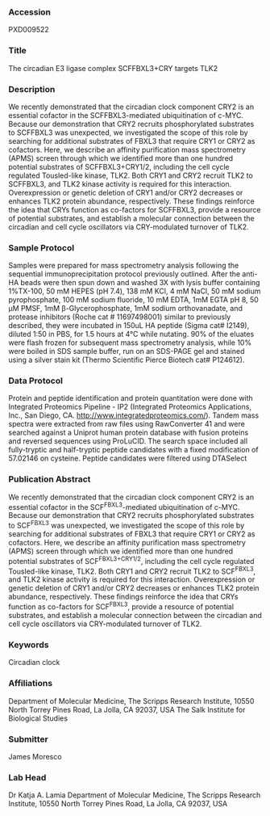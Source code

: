 ### Accession
PXD009522

### Title
The circadian E3 ligase complex SCFFBXL3+CRY targets TLK2

### Description
We recently demonstrated that the circadian clock component CRY2 is an essential cofactor in the SCFFBXL3-mediated ubiquitination of c-MYC. Because our demonstration that CRY2 recruits phosphorylated substrates to SCFFBXL3 was unexpected, we investigated the scope of this role by searching for additional substrates of FBXL3 that require CRY1 or CRY2 as cofactors. Here, we describe an affinity purification mass spectrometry (APMS) screen through which we identified more than one hundred potential substrates of SCFFBXL3+CRY1/2, including the cell cycle regulated Tousled-like kinase, TLK2. Both CRY1 and CRY2 recruit TLK2 to SCFFBXL3, and TLK2 kinase activity is required for this interaction. Overexpression or genetic deletion of CRY1 and/or CRY2 decreases or enhances TLK2 protein abundance, respectively. These findings reinforce the idea that CRYs function as co-factors for SCFFBXL3, provide a resource of potential substrates, and establish a molecular connection between the circadian and cell cycle oscillators via CRY-modulated turnover of TLK2.

### Sample Protocol
Samples were prepared for mass spectrometry analysis following the sequential immunoprecipitation protocol previously outlined. After the anti-HA beads were then spun down and washed 3X with lysis buffer containing 1%TX-100, 50 mM HEPES (pH 7.4), 138 mM KCl, 4 mM NaCl, 50 mM sodium pyrophosphate, 100 mM sodium fluoride, 10 mM EDTA, 1mM EGTA pH 8, 50 μM PMSF, 1mM β-Glycerophosphate, 1mM sodium orthovanadate, and protease inhibitors (Roche cat # 11697498001) similar to previously described, they were incubated in 150uL HA peptide (Sigma cat# I2149), diluted 1:50 in PBS, for 1.5 hours at 4°C while nutating. 90% of the eluates were flash frozen for subsequent mass spectrometry analysis, while 10% were boiled in SDS sample buffer, run on an SDS-PAGE gel and stained using a silver stain kit (Thermo Scientific Pierce Biotech cat# P124612).

### Data Protocol
Protein and peptide identification and protein quantitation were done with Integrated Proteomics Pipeline - IP2 (Integrated Proteomics Applications, Inc., San Diego, CA.  http://www.integratedproteomics.com/). Tandem mass spectra were extracted from raw files using RawConverter 41 and were searched against a Uniprot human protein database with fusion proteins and reversed sequences using ProLuCID. The search space included all fully-tryptic and half-tryptic peptide candidates with a fixed modification of 57.02146 on cysteine. Peptide candidates were filtered using DTASelect

### Publication Abstract
We recently demonstrated that the circadian clock component CRY2 is an essential cofactor in the SCF<sup>FBXL3</sup>-mediated ubiquitination of c-MYC. Because our demonstration that CRY2 recruits phosphorylated substrates to SCF<sup>FBXL3</sup> was unexpected, we investigated the scope of this role by searching for additional substrates of FBXL3 that require CRY1 or CRY2 as cofactors. Here, we describe an affinity purification mass spectrometry (APMS) screen through which we identified more than one hundred potential substrates of SCF<sup>FBXL3+CRY1/2</sup>, including the cell cycle regulated Tousled-like kinase, TLK2. Both CRY1 and CRY2 recruit TLK2 to SCF<sup>FBXL3</sup>, and TLK2 kinase activity is required for this interaction. Overexpression or genetic deletion of CRY1 and/or CRY2 decreases or enhances TLK2 protein abundance, respectively. These findings reinforce the idea that CRYs function as co-factors for SCF<sup>FBXL3</sup>, provide a resource of potential substrates, and establish a molecular connection between the circadian and cell cycle oscillators via CRY-modulated turnover of TLK2.

### Keywords
Circadian clock

### Affiliations
Department of Molecular Medicine, The Scripps Research Institute, 10550 North Torrey Pines Road, La Jolla, CA 92037, USA
The Salk Institute for Biological Studies

### Submitter
James Moresco

### Lab Head
Dr Katja A. Lamia
Department of Molecular Medicine, The Scripps Research Institute, 10550 North Torrey Pines Road, La Jolla, CA 92037, USA


